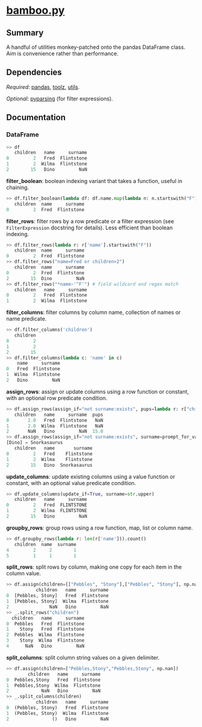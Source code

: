 # [bamboo.py](bamboo.py)

## Summary 

A handful of utilities monkey-patched onto the pandas DataFrame class. Aim is convenience rather than performance.

## Dependencies
*Required*: [pandas](http://pandas.pydata.org/), [toolz](http://toolz.readthedocs.io/en/latest/index.html), [utils](utils.md).

*Optional*: [pyparsing](http://pyparsing.wikispaces.com/) (for filter expressions).
 
## Documentation

### DataFrame

```python
>> df
   children   name     surname
0         2   Fred  Flintstone
1         2  Wilma  Flintstone
2        15   Dino         NaN
```

**filter_boolean**: boolean indexing variant that takes a function, useful in chaining.

```python
>> df.filter_boolean(lambda df: df.name.map(lambda n: n.startswith("F")))
   children  name     surname
0         2  Fred  Flintstone
```

**filter_rows**: filter rows by a row predicate or a filter expression (see `FilterExpression` docstring for details). Less efficient than boolean indexing.

```python
>> df.filter_rows(lambda r: r['name'].startswith("F"))
   children  name     surname
0         2  Fred  Flintstone
>> df.filter_rows("name=Fred or children>2")
   children  name     surname
0         2  Fred  Flintstone
2        15  Dino         NaN
>> df.filter_rows("*name~'^F'") # field wildcard and regex match
   children   name     surname
0         2   Fred  Flintstone
1         2  Wilma  Flintstone
```

**filter_columns**: filter columns by column name, collection of names or name predicate.

```python
>> df.filter_columns('children')
   children
0         2
1         2
2        15
>> df.filter_columns(lambda c: 'name' in c)
    name     surname
0   Fred  Flintstone
1  Wilma  Flintstone
2   Dino         NaN
```

**assign_rows**: assign or update columns using a row function or constant, with an optional row predicate condition.

```python
>> df.assign_rows(assign_if="not surname:exists", pups=lambda r: r["children"], children=None)
   children   name     surname  pups
0       2.0   Fred  Flintstone   NaN
1       2.0  Wilma  Flintstone   NaN
2       NaN   Dino         NaN  15.0
>> df.assign_rows(assign_if="not surname:exists", surname=prompt_for_value(prompt=lambda r: r["name"]))
[Dino] = Snorkasaurus
   children   name       surname
0         2   Fred    Flintstone
1         2  Wilma    Flintstone
2        15   Dino  Snorkasaurus
```

**update_columns**: update existing columns using a value function or constant, with an optional value predicate condition.

```python
>> df.update_columns(update_if=True, surname=str.upper)
   children   name     surname
0         2   Fred  FLINTSTONE
1         2  Wilma  FLINTSTONE
2        15   Dino         NaN
```

**groupby_rows**: group rows using a row function, map, list or column name.

```python
>> df.groupby_rows(lambda r: len(r['name'])).count()
   children  name  surname
4         2     2        1
5         1     1        1
```

**split_rows**: split rows by column, making one copy for each item in the column value.

```python
>> df.assign(children=[["Pebbles", "Stony"],["Pebbles", "Stony"], np.nan])
           children   name     surname
0  [Pebbles, Stony]   Fred  Flintstone
1  [Pebbles, Stony]  Wilma  Flintstone
2               NaN   Dino         NaN
>> _.split_rows("children")
  children   name     surname
0  Pebbles   Fred  Flintstone
1    Stony   Fred  Flintstone
2  Pebbles  Wilma  Flintstone
3    Stony  Wilma  Flintstone
4      NaN   Dino         NaN
```

**split_columns**: split column string values on a given delimiter.

```python
>> df.assign(children=["Pebbles,Stony","Pebbles,Stony", np.nan])
        children   name     surname
0  Pebbles,Stony   Fred  Flintstone
1  Pebbles,Stony  Wilma  Flintstone
2            NaN   Dino         NaN
>> _.split_columns(children)
           children   name     surname
0  (Pebbles, Stony)   Fred  Flintstone
1  (Pebbles, Stony)  Wilma  Flintstone
2                ()   Dino         NaN
```
